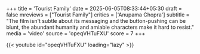 +++
title = 'Tourist Family'
date = 2025-06-05T08:33:44+05:30
draft = false
mreviews = ["Tourist Family"]
critics = ['Anupama Chopra']
subtitle = "The film isn't subtle about its messaging and the button-pushing can be blunt, the abundant humanity and amiable characters make it hard to resist."
media = 'video'
source = 'opeqVHTuFXU'
score = 7
+++

{{< youtube id="opeqVHTuFXU" loading="lazy" >}}
